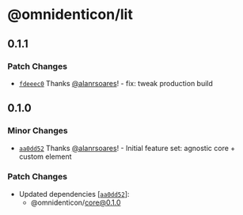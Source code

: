 # @omnidenticon/lit

## 0.1.1

### Patch Changes

- [`fdeeec0`](https://github.com/alanrsoares/omnidenticon/commit/fdeeec01ce3274f9fde7877017990597f7a97964) Thanks [@alanrsoares](https://github.com/alanrsoares)! - fix: tweak production build

## 0.1.0

### Minor Changes

- [`aa0dd52`](https://github.com/alanrsoares/omnidenticon/commit/aa0dd52df09cae5b3fe17e3f21188bea596a1106) Thanks [@alanrsoares](https://github.com/alanrsoares)! - Initial feature set: agnostic core + custom element

### Patch Changes

- Updated dependencies [[`aa0dd52`](https://github.com/alanrsoares/omnidenticon/commit/aa0dd52df09cae5b3fe17e3f21188bea596a1106)]:
  - @omnidenticon/core@0.1.0
